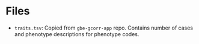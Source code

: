 # Files

* `traits.tsv`: Copied from `gbe-gcorr-app` repo. Contains number of cases
and phenotype descriptions for phenotype codes.
